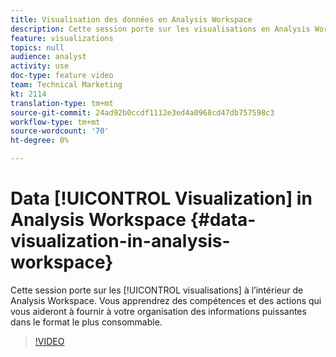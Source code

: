 ```yaml
---
title: Visualisation des données en Analysis Workspace
description: Cette session porte sur les visualisations en Analysis Workspace. Vous apprendrez des compétences et des actions qui vous aideront à fournir à votre organisation des informations puissantes dans le format le plus consommable.
feature: visualizations
topics: null
audience: analyst
activity: use
doc-type: feature video
team: Technical Marketing
kt: 2114
translation-type: tm+mt
source-git-commit: 24ad92b0ccdf1112e3ed4a0968cd47db757598c3
workflow-type: tm+mt
source-wordcount: '70'
ht-degree: 0%

---
```



# Data [!UICONTROL Visualization] in Analysis Workspace {#data-visualization-in-analysis-workspace}

Cette session porte sur les [!UICONTROL visualisations] à l’intérieur de Analysis Workspace. Vous apprendrez des compétences et des actions qui vous aideront à fournir à votre organisation des informations puissantes dans le format le plus consommable.

>[!VIDEO](https://video.tv.adobe.com/v/25036/?quality=12)
